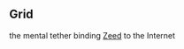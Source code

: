 ## Grid  
the mental tether binding [Zeed](https://github.com/Az-Net/Az-Net/blob/main/Definitions/Zeed.md) to the Internet
